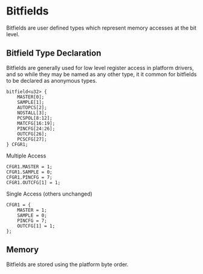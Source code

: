 # Bitfields

Bitfields are user defined types which represent memory accesses at the bit level.

## Bitfield Type Declaration

Bitfields are generally used for low level register access in platform drivers, and so while they may be named as any other type, it it common for bitfields to be declared as anonymous types.

```mj
bitfield<u32> {
    MASTER[0];
    SAMPLE[1];
    AUTOPCS[2];
    NOSTALL[3];
    PCSPOL[8:12];
    MATCFG[16:19];
    PINCFG[24:26];
    OUTCFG[26];
    PCSCFG[27];
} CFGR1;
```

Multiple Access

```mj
CFGR1.MASTER = 1;
CFGR1.SAMPLE = 0;
CFGR1.PINCFG = 7;
CFGR1.OUTCFG[1] = 1;
```

Single Access (others unchanged)

```mj
CFGR1 = {
    MASTER = 1;
    SAMPLE = 0;
    PINCFG = 7;
    OUTCFG[1] = 1;
};
```

## Memory

Bitfields are stored using the platform byte order.
